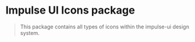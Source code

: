 # Impulse UI Icons package

> This package contains all types of icons within the impulse-ui design system.
